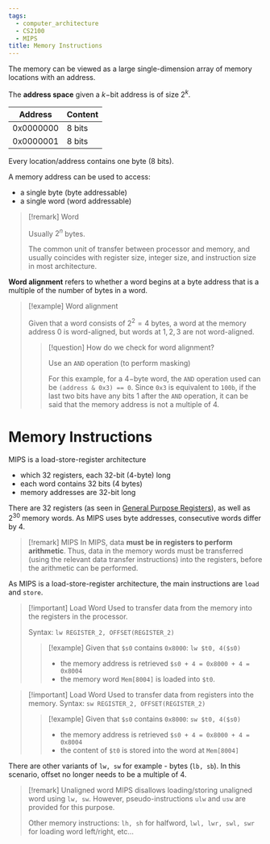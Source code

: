 ```yaml
---
tags:
  - computer_architecture
  - CS2100
  - MIPS
title: Memory Instructions
---
```

The memory can be viewed as a large single-dimension array of memory locations with an address.

The **address space** given a $k-$bit address is of size $2^k$. 

| Address   | Content |
| --------- | ------- |
| 0x0000000 | 8 bits  |
| 0x0000001 | 8 bits  |
Every location/address contains one byte (8 bits).

A memory address can be used to access:
-  a single byte (byte addressable)
- a single word (word addressable)

> [!remark] Word
> 
> Usually $2^n$ bytes.
> 
> The common unit of transfer between processor and memory, and usually coincides with register size, integer size, and instruction size in most architecture.

**Word alignment** refers to whether a word begins at a byte address that is a multiple of the number of bytes in a word. 

> [!example] Word alignment
> 
> Given that a word consists of $2^2 = 4$ bytes, a word at the memory address $0$ is word-aligned, but words at $1, 2, 3$ are not word-aligned.
> 
> > [!question] How do we check for word alignment?
> > 
> > Use an `AND` operation (to perform masking)
> > 
> > For this example, for a $4-$byte word, the `AND` operation used can be `(address & 0x3) == 0`.
> > Since `0x3` is equivalent to `100b`, if the last two bits have any bits $1$ after the `AND` operation, it can be said that the memory address is not a multiple of 4.

# Memory Instructions

MIPS is a load-store-register architecture
- which 32 registers, each 32-bit (4-byte) long
- each word contains 32 bits (4 bytes)
- memory addresses are 32-bit long

There are 32 registers (as seen in [General Purpose Registers](Introduction%20To%20MIPS.md#General%20Purpose%20Registers)), as well as $2^{30}$ memory words. As MIPS uses byte addresses, consecutive words differ by 4.

> [!remark] MIPS
> In MIPS, data **must be in registers to perform arithmetic**. Thus, data in the memory words must be transferred (using the relevant data transfer instructions) into the registers, before the arithmetic can be performed.

As MIPS is a load-store-register architecture, the main instructions are `load` and `store`.

> [!important] Load Word
> Used to transfer data from the memory into the registers in the processor.
> 
> Syntax: `lw REGISTER_2, OFFSET(REGISTER_2)`
> 
> > [!example]
> > Given that `$s0` contains `0x8000`:
> > `lw $t0, 4($s0)` 
> > - the memory address is retrieved `$s0 + 4 = 0x8000 + 4 = 0x8004`
> > - the memory word `Mem[8004]` is loaded into `$t0`.


> [!important] Load Word
> Used to transfer data from registers into the memory.
> Syntax: `sw REGISTER_2, OFFSET(REGISTER_2)`
> 
> > [!example]
> > Given that `$s0` contains `0x8000`:
> > `sw $t0, 4($s0)` 
> > - the memory address is retrieved `$s0 + 4 = 0x8000 + 4 = 0x8004`
> > - the content of `$t0` is stored into the word at `Mem[8004]`

There are other variants of `lw, sw` for example - bytes (`lb, sb`). In this scenario, offset no longer needs to be a multiple of $4$.

> [!remark] Unaligned word
> MIPS disallows loading/storing unaligned word using `lw, sw`. However, pseudo-instructions `ulw` and `usw` are provided for this purpose.
> 
> Other memory instructions: `lh, sh` for halfword, `lwl, lwr, swl, swr` for loading word left/right, etc...








